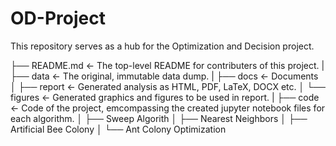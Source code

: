 # OD-Project

This repository serves as a hub for the Optimization and Decision project.

├── README.md <- The top-level README for contributers of this project.
|
├── data <- The original, immutable data dump.
|
├── docs <- Documents
│ ├── report <- Generated analysis as HTML, PDF, LaTeX, DOCX etc.
│ └── figures <- Generated graphics and figures to be used in report.
|
├── code <- Code of the project, emcompassing the created jupyter notebook files for each algorithm.
│ ├── Sweep Algorith 
│ ├── Nearest Neighbors
│ ├── Artificial Bee Colony
│ └── Ant Colony Optimization
